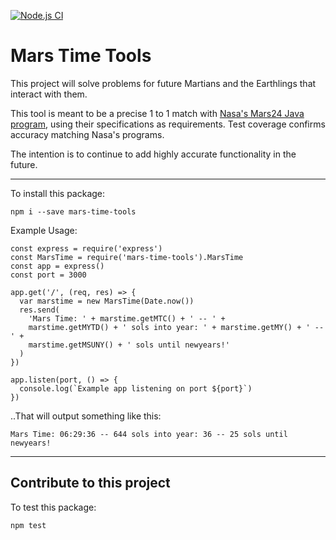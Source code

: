 [![Node.js CI](https://github.com/brettclanton001/mars-time-tools/actions/workflows/node.js.yml/badge.svg)](https://github.com/brettclanton001/mars-time-tools/actions/workflows/node.js.yml)

# Mars Time Tools

This project will solve problems for future Martians and the Earthlings that interact with them.

This tool is meant to be a precise 1 to 1 match with [Nasa's Mars24 Java program](https://www.giss.nasa.gov/tools/mars24/help/algorithm.html),
using their specifications as requirements.  Test coverage confirms accuracy matching Nasa's programs.

The intention is to continue to add highly accurate functionality in the future.

---

To install this package:

```
npm i --save mars-time-tools
```

Example Usage:
```
const express = require('express')
const MarsTime = require('mars-time-tools').MarsTime
const app = express()
const port = 3000

app.get('/', (req, res) => {
  var marstime = new MarsTime(Date.now())
  res.send(
    'Mars Time: ' + marstime.getMTC() + ' -- ' +
    marstime.getMYTD() + ' sols into year: ' + marstime.getMY() + ' -- ' +
    marstime.getMSUNY() + ' sols until newyears!'
  )
})

app.listen(port, () => {
  console.log(`Example app listening on port ${port}`)
})
```

..That will output something like this:
```
Mars Time: 06:29:36 -- 644 sols into year: 36 -- 25 sols until newyears!
```

---

## Contribute to this project

To test this package:
```
npm test
```
